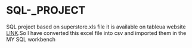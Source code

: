 # SQL-_PROJECT
SQL project based on superstore.xls file it is available on tableua website [LINK]([url](https://public.tableau.com/app/learn/sample-data)https://public.tableau.com/app/learn/sample-data).So I have converted this excel file into csv and imported them in the MY SQL workbench

